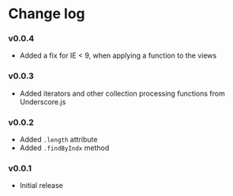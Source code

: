 # Change log

### v0.0.4

* Added a fix for IE < 9, when applying a function to the views

### v0.0.3

* Added iterators and other collection processing functions from Underscore.js

### v0.0.2

* Added `.length` attribute
* Added `.findByIndx` method

### v0.0.1

* Initial release
